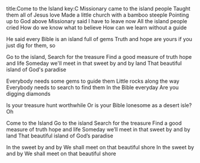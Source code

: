 title:Come to the Island
key:C
Missionary came to the island people
Taught them all of Jesus love
Made a little church with a bamboo steeple
Pointing up to God above
Missionary said I have to leave now
All the island people cried
How do we know what to believe
How can we learn without a guide

He said every Bible
is an island full of gems
Truth and hope are yours if you just dig for them, so

Go to the island, Search for the treasure
Find a good measure of truth hope and life
Someday we'll meet in that sweet by and by land
That beautiful island of God's paradise

Everybody needs some gems to guide them
Little rocks along the way
Everybody needs to search to find them
In the Bible everyday
Are you digging diamonds

Is your treasure hunt worthwhile
Or is your Bible lonesome as a desert isle? Oh

Come to the Island
Go to the island Search for the treasure
Find a good measure of truth hope and life
Someday we’ll meet in that sweet by and by land
That beautiful island of God’s paradise

In the sweet by and by
We shall meet on that beautiful shore
In the sweet by and by
We shall meet on that beautiful shore
